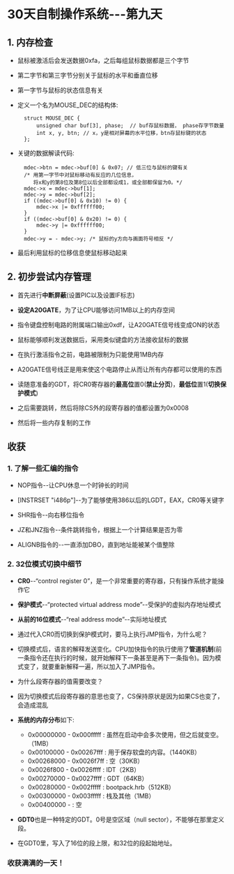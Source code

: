 # 30天自制操作系统---第九天

## 1. 内存检查
* 鼠标被激活后会发送数据0xfa，之后每组鼠标数据都是三个字节

* 第二字节和第三字节分别关于鼠标的水平和垂直位移

* 第一字节与鼠标的状态信息有关

* 定义一个名为MOUSE_DEC的结构体:

        struct MOUSE_DEC {
            unsigned char buf[3], phase;  // buf存鼠标数据， phase存字节数量
            int x, y, btn; // x，y是相对屏幕的水平位移，btn存鼠标键的状态
        };

* 关键的数据解读代码:

        mdec->btn = mdec->buf[0] & 0x07; // 低三位与鼠标的键有关
        /* 用第一字节中对鼠标移动有反应的几位信息，
           将x和y的第8位及第8位以后全部都设成1，或全部都保留为0。*/
        mdec->x = mdec->buf[1]; 
        mdec->y = mdec->buf[2];
        if ((mdec->buf[0] & 0x10) != 0) {
            mdec->x |= 0xffffff00;
        }
        if ((mdec->buf[0] & 0x20) != 0) {
            mdec->y |= 0xffffff00;
        }
        mdec->y = - mdec->y; /* 鼠标的y方向与画面符号相反 */

* 最后利用鼠标的位移信息使鼠标移动起来

## 2. 初步尝试内存管理
* 首先进行**中断屏蔽**(设置PIC以及设置IF标志)

* **设定A20GATE**，为了让CPU能够访问1MB以上的内存空间

* 指令键盘控制电路的附属端口输出0xdf，让A20GATE信号线变成ON的状态

* 鼠标能够顺利发送数据后，采用类似键盘的方法接收鼠标的数据

* 在执行激活指令之前，电路被限制为只能使用1MB内存

* A20GATE信号线正是用来使这个电路停止从而让所有内存都可以使用的东西

* 读随意准备的GDT，将CR0寄存器的**最高位**置0(**禁止分页**)，**最低位**置1(**切换保护模式**)

* 之后需要跳转，然后将除CS外的段寄存器的值都设置为0x0008

* 然后将一些内存复制的工作

## 收获
### 1. 了解一些汇编的指令
* NOP指令--让CPU休息一个时钟长的时间

* [INSTRSET "i486p"]--为了能够使用386以后的LGDT，EAX，CR0等关键字

* SHR指令--向右移位指令

* JZ和JNZ指令--条件跳转指令，根据上一个计算结果是否为零

* ALIGNB指令的--一直添加DBO，直到地址能被某个值整除

### 2. 32位模式切换中细节
* **CR0**--“control register 0”，是一个非常重要的寄存器，只有操作系统才能操作它

* **保护模式**--“protected virtual address mode”--受保护的虚拟内存地址模式

* **从前的16位模式**--“real address mode”--实际地址模式

* 通过代入CR0而切换到保护模式时，要马上执行JMP指令，为什么呢？

* 切换模式后，语言的解释发送变化。CPU加快指令的执行使用了**管道机制**(前一条指令还在执行的时候，就开始解释下一条甚至是再下一条指令)。因为模式变了，就要重新解释一遍，所以加入了JMP指令。

* 为什么段寄存器的值需要改变？

* 因为切换模式后段寄存器的意思也变了，CS保持原状是因为如果CS也变了，会造成混乱

* **系统的内存分布**如下:

    * 0x00000000 - 0x000fffff : 虽然在启动中会多次使用，但之后就变空。（1MB）
    * 0x00100000 - 0x00267fff : 用于保存软盘的内容。（1440KB）
    * 0x00268000 - 0x0026f7ff : 空（30KB）
    * 0x0026f800 - 0x0026ffff : IDT（2KB）
    * 0x00270000 - 0x0027ffff : GDT（64KB）
    * 0x00280000 - 0x002fffff : bootpack.hrb（512KB）
    * 0x00300000 - 0x003fffff : 栈及其他（1MB）
    * 0x00400000 - : 空

* **GDT0**也是一种特定的GDT。0号是空区域（null sector），不能够在那里定义段。

* 在GDT0里，写入了16位的段上限，和32位的段起始地址。

### 收获满满的一天！